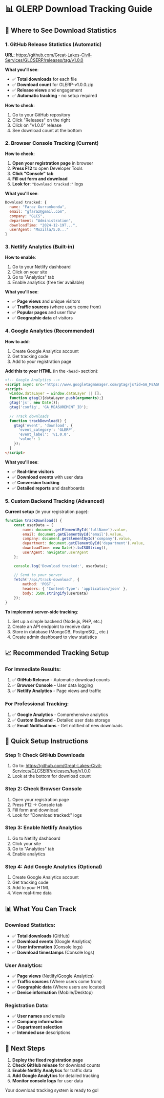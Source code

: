 # 📊 GLERP Download Tracking Guide

## 🎯 Where to See Download Statistics

### **1. GitHub Release Statistics (Automatic)**

**URL**: https://github.com/Great-Lakes-Civil-Services/GLCSERP/releases/tag/v1.0.0

**What you'll see**:
- ✅ **Total downloads** for each file
- ✅ **Download count** for GLERP-v1.0.0.zip
- ✅ **Release views** and engagement
- ✅ **Automatic tracking** - no setup required

**How to check**:
1. Go to your GitHub repository
2. Click "Releases" on the right
3. Click on "v1.0.0" release
4. See download count at the bottom

### **2. Browser Console Tracking (Current)**

**How to check**:
1. **Open your registration page** in browser
2. **Press F12** to open Developer Tools
3. **Click "Console" tab**
4. **Fill out form and download**
5. **Look for**: `"Download tracked:"` logs

**What you'll see**:
```javascript
Download tracked: {
  name: "Faraz Gurramkonda",
  email: "gfaraz@gmail.com", 
  company: "GLCS",
  department: "Administration",
  downloadTime: "2024-12-19T...",
  userAgent: "Mozilla/5.0..."
}
```

### **3. Netlify Analytics (Built-in)**

**How to enable**:
1. Go to your Netlify dashboard
2. Click on your site
3. Go to "Analytics" tab
4. Enable analytics (free tier available)

**What you'll see**:
- ✅ **Page views** and unique visitors
- ✅ **Traffic sources** (where users come from)
- ✅ **Popular pages** and user flow
- ✅ **Geographic data** of visitors

### **4. Google Analytics (Recommended)**

**How to add**:
1. Create Google Analytics account
2. Get tracking code
3. Add to your registration page

**Add this to your HTML** (in the `<head>` section):
```html
<!-- Google Analytics -->
<script async src="https://www.googletagmanager.com/gtag/js?id=GA_MEASUREMENT_ID"></script>
<script>
  window.dataLayer = window.dataLayer || [];
  function gtag(){dataLayer.push(arguments);}
  gtag('js', new Date());
  gtag('config', 'GA_MEASUREMENT_ID');
  
  // Track downloads
  function trackDownload() {
    gtag('event', 'download', {
      'event_category': 'GLERP',
      'event_label': 'v1.0.0',
      'value': 1
    });
  }
</script>
```

**What you'll see**:
- ✅ **Real-time visitors**
- ✅ **Download events** with user data
- ✅ **Conversion tracking**
- ✅ **Detailed reports** and dashboards

### **5. Custom Backend Tracking (Advanced)**

**Current setup** (in your registration page):
```javascript
function trackDownload() {
    const userData = {
        name: document.getElementById('fullName').value,
        email: document.getElementById('email').value,
        company: document.getElementById('company').value,
        department: document.getElementById('department').value,
        downloadTime: new Date().toISOString(),
        userAgent: navigator.userAgent
    };
    
    console.log('Download tracked:', userData);
    
    // Send to your server
    fetch('/api/track-download', {
        method: 'POST',
        headers: { 'Content-Type': 'application/json' },
        body: JSON.stringify(userData)
    });
}
```

**To implement server-side tracking**:
1. Set up a simple backend (Node.js, PHP, etc.)
2. Create an API endpoint to receive data
3. Store in database (MongoDB, PostgreSQL, etc.)
4. Create admin dashboard to view statistics

## 📈 Recommended Tracking Setup

### **For Immediate Results**:
1. ✅ **GitHub Release** - Automatic download counts
2. ✅ **Browser Console** - User data logging
3. ✅ **Netlify Analytics** - Page views and traffic

### **For Professional Tracking**:
1. ✅ **Google Analytics** - Comprehensive analytics
2. ✅ **Custom Backend** - Detailed user data storage
3. ✅ **Email Notifications** - Get notified of new downloads

## 🎯 Quick Setup Instructions

### **Step 1: Check GitHub Downloads**
1. Go to: https://github.com/Great-Lakes-Civil-Services/GLCSERP/releases/tag/v1.0.0
2. Look at the bottom for download count

### **Step 2: Check Browser Console**
1. Open your registration page
2. Press F12 → Console tab
3. Fill form and download
4. Look for "Download tracked:" logs

### **Step 3: Enable Netlify Analytics**
1. Go to Netlify dashboard
2. Click your site
3. Go to "Analytics" tab
4. Enable analytics

### **Step 4: Add Google Analytics (Optional)**
1. Create Google Analytics account
2. Get tracking code
3. Add to your HTML
4. View real-time data

## 📊 What You Can Track

### **Download Statistics**:
- ✅ **Total downloads** (GitHub)
- ✅ **Download events** (Google Analytics)
- ✅ **User information** (Console logs)
- ✅ **Download timestamps** (Console logs)

### **User Analytics**:
- ✅ **Page views** (Netlify/Google Analytics)
- ✅ **Traffic sources** (Where users come from)
- ✅ **Geographic data** (Where users are located)
- ✅ **Device information** (Mobile/Desktop)

### **Registration Data**:
- ✅ **User names** and emails
- ✅ **Company information**
- ✅ **Department selection**
- ✅ **Intended use** descriptions

## 🚀 Next Steps

1. **Deploy the fixed registration page**
2. **Check GitHub release** for download counts
3. **Enable Netlify Analytics** for traffic data
4. **Add Google Analytics** for detailed tracking
5. **Monitor console logs** for user data

Your download tracking system is ready to go! 